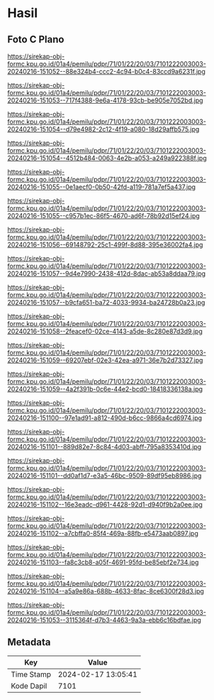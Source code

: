 # Hasil

## Foto C Plano

https://sirekap-obj-formc.kpu.go.id/01a4/pemilu/pdpr/71/01/22/20/03/7101222003003-20240216-151052--88e324b4-ccc2-4c94-b0c4-83ccd9a6231f.jpg

https://sirekap-obj-formc.kpu.go.id/01a4/pemilu/pdpr/71/01/22/20/03/7101222003003-20240216-151053--717f4388-9e6a-4178-93cb-be905e7052bd.jpg

https://sirekap-obj-formc.kpu.go.id/01a4/pemilu/pdpr/71/01/22/20/03/7101222003003-20240216-151054--d79e4982-2c12-4f19-a080-18d29affb575.jpg

https://sirekap-obj-formc.kpu.go.id/01a4/pemilu/pdpr/71/01/22/20/03/7101222003003-20240216-151054--4512b484-0063-4e2b-a053-a249a922388f.jpg

https://sirekap-obj-formc.kpu.go.id/01a4/pemilu/pdpr/71/01/22/20/03/7101222003003-20240216-151055--0e1aecf0-0b50-42fd-a119-781a7ef5a437.jpg

https://sirekap-obj-formc.kpu.go.id/01a4/pemilu/pdpr/71/01/22/20/03/7101222003003-20240216-151055--c957b1ec-86f5-4670-ad6f-78b92d15ef24.jpg

https://sirekap-obj-formc.kpu.go.id/01a4/pemilu/pdpr/71/01/22/20/03/7101222003003-20240216-151056--69148792-25c1-499f-8d88-395e36002fa4.jpg

https://sirekap-obj-formc.kpu.go.id/01a4/pemilu/pdpr/71/01/22/20/03/7101222003003-20240216-151057--9d4e7990-2438-412d-8dac-ab53a8ddaa79.jpg

https://sirekap-obj-formc.kpu.go.id/01a4/pemilu/pdpr/71/01/22/20/03/7101222003003-20240216-151057--b9cfa651-ba72-4033-9934-ba24728b0a23.jpg

https://sirekap-obj-formc.kpu.go.id/01a4/pemilu/pdpr/71/01/22/20/03/7101222003003-20240216-151058--2feacef0-02ce-4143-a5de-8c280e87d3d9.jpg

https://sirekap-obj-formc.kpu.go.id/01a4/pemilu/pdpr/71/01/22/20/03/7101222003003-20240216-151059--69207ebf-02e3-42ea-a971-36e7b2d73327.jpg

https://sirekap-obj-formc.kpu.go.id/01a4/pemilu/pdpr/71/01/22/20/03/7101222003003-20240216-151059--4a2f391b-0c6e-44e2-bcd0-18418336138a.jpg

https://sirekap-obj-formc.kpu.go.id/01a4/pemilu/pdpr/71/01/22/20/03/7101222003003-20240216-151100--97e1ad91-a812-490d-b6cc-9866a4cd6974.jpg

https://sirekap-obj-formc.kpu.go.id/01a4/pemilu/pdpr/71/01/22/20/03/7101222003003-20240216-151101--889d82e7-8c84-4d03-abff-795a8353410d.jpg

https://sirekap-obj-formc.kpu.go.id/01a4/pemilu/pdpr/71/01/22/20/03/7101222003003-20240216-151101--dd0af1d7-e3a5-46bc-9509-89df95eb8986.jpg

https://sirekap-obj-formc.kpu.go.id/01a4/pemilu/pdpr/71/01/22/20/03/7101222003003-20240216-151102--16e3eadc-d961-4428-92d1-d940f9b2a0ee.jpg

https://sirekap-obj-formc.kpu.go.id/01a4/pemilu/pdpr/71/01/22/20/03/7101222003003-20240216-151102--a7cbffa0-85f4-469a-88fb-e5473aab0897.jpg

https://sirekap-obj-formc.kpu.go.id/01a4/pemilu/pdpr/71/01/22/20/03/7101222003003-20240216-151103--fa8c3cb8-a05f-4691-95fd-be85ebf2e734.jpg

https://sirekap-obj-formc.kpu.go.id/01a4/pemilu/pdpr/71/01/22/20/03/7101222003003-20240216-151104--a5a9e86a-688b-4633-8fac-8ce6300f28d3.jpg

https://sirekap-obj-formc.kpu.go.id/01a4/pemilu/pdpr/71/01/22/20/03/7101222003003-20240216-151053--3115364f-d7b3-4463-9a3a-ebb6c16bdfae.jpg


## Metadata

| Key        | Value               |
| ---------- | ------------------- |
| Time Stamp | 2024-02-17 13:05:41 |
| Kode Dapil | 7101                |



